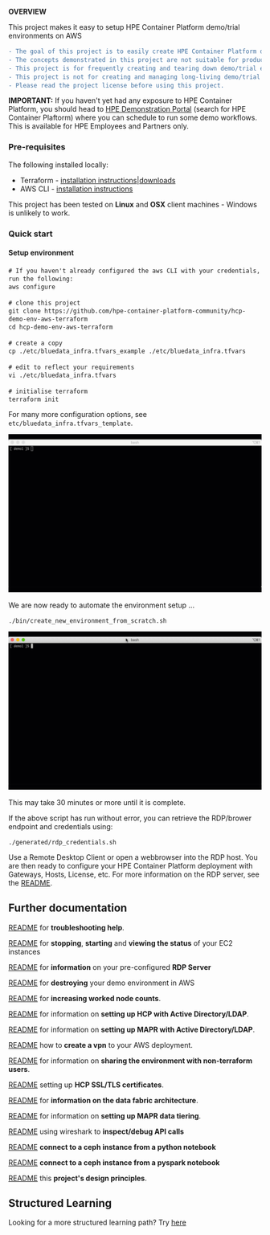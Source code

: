 **OVERVIEW**

This project makes it easy to setup HPE Container Platform demo/trial environments on AWS

```diff
- The goal of this project is to easily create HPE Container Platform demo and trial environments.
- The concepts demonstrated in this project are not suitable for production environments.
- This project is for frequently creating and tearing down demo/trial environments.
- This project is not for creating and managing long-living demo/trial environments.
- Please read the project license before using this project.
```

**IMPORTANT:** If you haven't yet had any exposure to HPE Container Platform, you should head to [HPE Demonstration Portal](https://hpedemoportal.ext.hpe.com/) (search for HPE Container Plaftorm) where you can schedule to run some demo workflows.  This is available for HPE Employees and Partners only.

### Pre-requisites

The following installed locally:

 - Terraform - [installation instructions](https://learn.hashicorp.com/terraform/getting-started/install.html)|[downloads](https://www.terraform.io/downloads.html)
 - AWS CLI - [installation instructions](https://docs.aws.amazon.com/cli/latest/userguide/cli-chap-install.html)

This project has been tested on **Linux** and **OSX** client machines - Windows is unlikely to work.

### Quick start

#### Setup environment

```
# If you haven't already configured the aws CLI with your credentials, run the following:
aws configure

# clone this project
git clone https://github.com/hpe-container-platform-community/hcp-demo-env-aws-terraform
cd hcp-demo-env-aws-terraform

# create a copy 
cp ./etc/bluedata_infra.tfvars_example ./etc/bluedata_infra.tfvars

# edit to reflect your requirements
vi ./etc/bluedata_infra.tfvars 

# initialise terraform
terraform init
```

For many more configuration options, see `etc/bluedata_infra.tfvars_template`.

![project init](./docs/README/project_init.gif)

We are now ready to automate the environment setup ...

```
./bin/create_new_environment_from_scratch.sh
```

![create from scratch](./docs/README/create_from_scratch.gif)

This may take 30 minutes or more until it is complete.

If the above script has run without error, you can retrieve the RDP/brower endpoint and credentials using:

```
./generated/rdp_credentials.sh
```

Use a Remote Desktop Client or open a webbrowser into the RDP host. You are then ready to configure your HPE Container Platform deployment with Gateways, Hosts, License, etc.  For more information on the RDP server, see the [README](./docs/README-RDP.md).



## Further documentation

[README](./docs/README-TROUBLESHOOTING.MD) for **troubleshooting help**.

[README](./docs/README-EC2-START-STOP-STATUS.md) for **stopping**, **starting** and **viewing the status** of your EC2 instances

[README](./docs/README-RDP.md) for **information** on your pre-configured **RDP Server** 

[README](./docs/README-DESTROY-DEMO-ENV.md) for **destroying** your demo environment in AWS

[README](./docs/README-ADDING-MORE-WORKERS.md) for **increasing worked node counts**.

[README](./docs/README-AD.md) for information on **setting up HCP with Active Directory/LDAP**.

[README](./docs/README-MAPR-LDAP.md) for information on **setting up MAPR  with Active Directory/LDAP**.

[README](./docs/README-VPN.md) how to **create a vpn** to your AWS deployment.

[README](./docs/README-SHARING-NON-TERRAFORM.md) for information on **sharing the environment with non-terraform users**.

[README](./docs/README-SSL-CERTIFICATES.md) setting up **HCP SSL/TLS certificates**.

[README](./docs/README-DATA-FABRIC-OVERVIEW.md) for **information on the data fabric architecture**.

[README](./docs/README-DATA-TIERING.md) for information on **setting up MAPR data tiering**.

[README](./docs/README-INSPECT-API.md) using wireshark to **inspect/debug API calls**

[README](./docs/README-CONNECT-TO-CEPH-FROM-PYTHON-NB.ipynb) **connect to a ceph instance from a python notebook**

[README](./docs/README-CONNECT-TO-CEPH-FROM-PYSPARK-NB.ipynb) **connect to a ceph instance from a pyspark notebook**

[README](./docs/README-DESIGN-PRINCIPLES.md) this **project's design principles**.

## Structured Learning

Looking for a more structured learning path?  Try [here](https://github.com/bluedata-community/bluedata-demo-env-aws-terraform/blob/master/learn/README.md)
